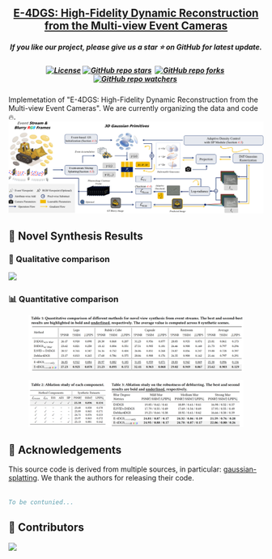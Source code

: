<h2 align="center"> 
  <a href="https://github.com/SuperFCR/E-4DGS"> E-4DGS: High-Fidelity Dynamic Reconstruction from the Multi-view Event Cameras</a>
</h2>
<h5 align="center"> 
If you like our project, please give us a star ⭐ on GitHub for latest update.  </h5>
<h5 align="center">

<!-- [![arXiv](https://img.shields.io/badge/Arxiv-2411.20224-b31b1b.svg?logo=arXiv)](https://arxiv.org/) -->
[![License](https://img.shields.io/badge/License-MIT-yellow)](https://github.com/SuperFCR/E-4DGS/blob/main/LICENSE) 
[![GitHub repo stars](https://img.shields.io/github/stars/SuperFCR/E-4DGS?style=flat&logo=github&logoColor=whitesmoke&label=Stars)](https://github.com/SuperFCR/E-4DGS/stargazers)&#160;
[![GitHub repo forks](https://img.shields.io/github/forks/SuperFCR/E-4DGS?style=flat&logo=github&logoColor=whitesmoke&label=Forks)](https://github.com/SuperFCR/E-4DGS/network)&#160;
[![GitHub repo watchers](https://img.shields.io/github/watchers/SuperFCR/E-4DGS?style=flat&logo=github&logoColor=whitesmoke&label=Watchers)](https://github.com/SuperFCR/E-4DGS/watchers)&#160;


</h5>Implemetation of "E-4DGS: High-Fidelity Dynamic Reconstruction from the Multi-view Event Cameras". We are currently organizing the data and code 🔥.

<img src="docs/static/img/pipeline.png"/>


## 🍭 Novel Synthesis Results
### 🌅 Qualitative comparison
<img src="docs/static/img/vis_comprison.png"/>

### 📊 Quantitative comparison


<div class="is-centered">
    <figure style="text-align: center;">
        <img src="docs/static/img/tables/table1.png" alt="Compression Pipeline" style="display: inline-block;">
    </figure>
</div>


<div class="is-centered">
    <figure style="text-align: center;">
        <img src="docs/static/img/tables/table2.png" alt="Compression Pipeline" style="display: inline-block;">
    </figure>
</div>

<!-- <h2>
  <img src="assets/acknowledgement.svg" alt="Lego Icon" style="height:24px; width:24px; vertical-align:middle; margin-right:10px;">
  Acknowledgements
</h2> -->
## 🙏 Acknowledgements

This source code is derived from multiple sources, in particular: 
[gaussian-splatting](https://github.com/graphdeco-inria/gaussian-splatting/tree/main). We thank the authors for releasing their code.

```bibtex

To be contunied...

```

## 🤝 Contributors

<a href="https://github.com/SuperFCR/E-4DGS/graphs/contributors">
  <img src="https://contrib.rocks/image?repo=SuperFCR/E-4DGS" />
</a>